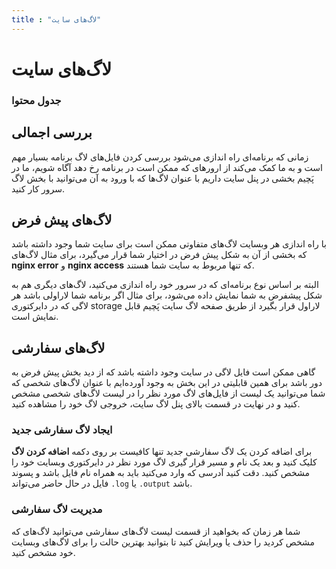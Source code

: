 ```yaml
---
title : "لاگ‌های سایت"
---
```


# لاگ‌های سایت

### جدول محتوا

## بررسی اجمالی

زمانی که برنامه‌ای راه اندازی می‌شود بررسی کردن فایل‌های لاگ برنامه بسیار مهم است و به ما کمک می‌کند از ارور‌های که ممکن است در برنامه رخ دهد آگاه شویم، ما در پَچیم بخشی در پنل سایت داریم با عنوان لاگ‌ها که با ورود به آن می‌توانید با بخش لاگ سرور کار کنید.

## لاگ‌های پیش فرض

با راه اندازی هر وبسایت لاگ‌های متفاوتی ممکن است برای سایت شما وجود داشته باشد که بخشی از آن به شکل پیش فرض در اختیار شما قرار می‌گیرد، برای مثال‌ لاگ‌های **nginx error** و **nginx access** که تنها مربوط به سایت شما هستند.

البته بر اساس نوع برنامه‌ای که در سرور خود راه اندازی ‌می‌کنید، لاگ‌های دیگری هم به شکل پیشفرض به شما نمایش داده می‌شود، برای مثال اگر برنامه شما لاراولی باشد هر لاگی که در دایرکتوری storage لاراول قرار بگیرد از طریق صفحه لاگ سایت پَچیم قابل نمایش است.

## لاگ‌های سفارشی

گاهی ممکن است فایل لاگی در سایت وجود داشته باشد که از دید بخش پیش فرض به دور باشد برای همین قابلیتی در این بخش به وجود آورده‌ایم با عنوان لاگ‌های شخصی که شما می‌توانید یک لیست از فایل‌های لاگ مورد نظر را در لیست لاگ‌های شخصی مشخص کنید و در نهایت در قسمت بالای پنل لاگ سایت، خروجی لاگ خود را مشاهده کنید.

### ایجاد لاگ سفارشی جدید

برای اضافه کردن یک لاگ سفارشی جدید تنها کافیست بر روی دکمه **اضافه کردن لاگ** کلیک کنید و بعد یک نام و مسیر قرار گیری لاگ مورد نظر در دایرکتوری وبسایت خود را مشخص کنید. دقت کنید آدرسی که وارد می‌کنید باید به همراه نام فایل باشد و پسوند فایل در حال حاضر می‌تواند `.log` یا `.output` باشد.  

### مدیریت لاگ سفارشی

شما هر زمان که بخواهید از قسمت لیست لاگ‌های سفارشی می‌توانید لاگ‌های که مشخص کردید را حذف یا ویرایش کنید تا بتوانید بهترین حالت را برای لاگ‌های وبسایت خود مشخص کنید.
